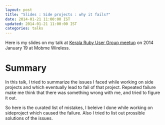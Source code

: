 ```yaml
---
layout: post
title: "Slides : Side projects : why it fails?"
date: 2014-01-21 11:00:00 IST
updated: 2014-01-21 11:00:00 IST
categories: talks
---
```


Here is my slides on my talk at [Kerala Ruby User Group meetup](http://krug.github.io/posts/jan-2014-meetup/) on 2014 January 19 at Mobme Wireless.

# Summary

In this talk, I tried to summarize the issues I faced while working on side projects and which eventually lead to fail of that project. Repeated failure make me think that there was something wrong with me, and tried to figure it out. 

So here is the curated list of mistakes, I beleive I done while working on sideproject which caused the failure. Also I tried to list out prossible solutions of the issues.

<script async class="speakerdeck-embed" data-id="8f234ab063620131cb092e04b5667332" data-ratio="1.29456384323641" src="//speakerdeck.com/assets/embed.js"></script>